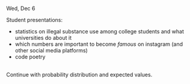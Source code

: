 
<div class="lecture2">



<div class="column_date">
<p markdown="block">

<br> 
Wed, Dec 6

</p>
</div>



<div class="column_materials" >
<p markdown="block">

Student presentations: 
- statistics on illegal substance use among college students and what universities do about it
- which numbers are important to become _famous_ on instagram (and other social media platforms) 
- code poetry 
<br> <br>

Continue with probability distribution and expected values. 

</p>
</div>



<div class="column_assign">
<p markdown="block">

</p>
</div>

</div>
